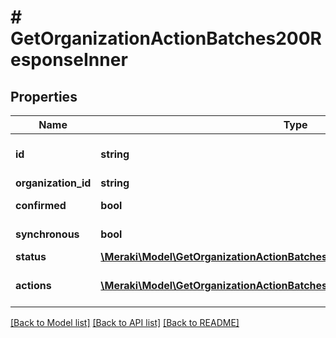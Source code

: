 # # GetOrganizationActionBatches200ResponseInner

## Properties

Name | Type | Description | Notes
------------ | ------------- | ------------- | -------------
**id** | **string** | ID of the action batch. Can be used to check the status of the action batch at /organizations/{organizationId}/actionBatches/{actionBatchId} | [optional]
**organization_id** | **string** | ID of the organization this action batch belongs to | [optional]
**confirmed** | **bool** | Flag describing whether the action should be previewed before executing or not | [optional]
**synchronous** | **bool** | Flag describing whether actions should run synchronously or asynchronously | [optional]
**status** | [**\Meraki\Model\GetOrganizationActionBatches200ResponseInnerStatus**](GetOrganizationActionBatches200ResponseInnerStatus.md) |  | [optional]
**actions** | [**\Meraki\Model\GetOrganizationActionBatches200ResponseInnerActionsInner[]**](GetOrganizationActionBatches200ResponseInnerActionsInner.md) | A set of changes made as part of this action (&lt;a href&#x3D;&#39;https://developer.cisco.com/meraki/api/#/rest/guides/action-batches/&#39;&gt;more details&lt;/a&gt;) |

[[Back to Model list]](../../README.md#models) [[Back to API list]](../../README.md#endpoints) [[Back to README]](../../README.md)
